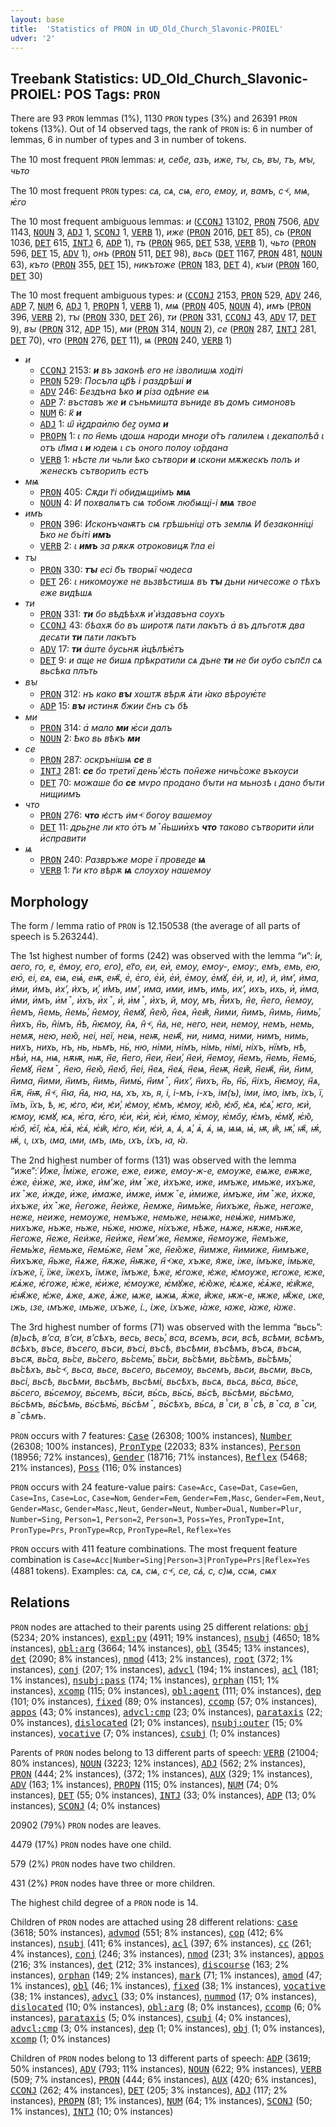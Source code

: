 ```yaml
---
layout: base
title:  'Statistics of PRON in UD_Old_Church_Slavonic-PROIEL'
udver: '2'
---
```


## Treebank Statistics: UD_Old_Church_Slavonic-PROIEL: POS Tags: `PRON`

There are 93 `PRON` lemmas (1%), 1130 `PRON` types (3%) and 26391 `PRON` tokens (13%).
Out of 14 observed tags, the rank of `PRON` is: 6 in number of lemmas, 6 in number of types and 3 in number of tokens.

The 10 most frequent `PRON` lemmas: <em>и, себе, азъ, иже, тꙑ, сь, вꙑ, тъ, мꙑ, чьто</em>

The 10 most frequent `PRON` types:  <em>сꙙ, сѧ, сѩ, его, емоу, и, вамъ, сⱕ, мѩ, ѥ҅го</em>

The 10 most frequent ambiguous lemmas: <em>и</em> (<tt><a href="cu_proiel-pos-CCONJ.html">CCONJ</a></tt> 13102, <tt><a href="cu_proiel-pos-PRON.html">PRON</a></tt> 7506, <tt><a href="cu_proiel-pos-ADV.html">ADV</a></tt> 1143, <tt><a href="cu_proiel-pos-NOUN.html">NOUN</a></tt> 3, <tt><a href="cu_proiel-pos-ADJ.html">ADJ</a></tt> 1, <tt><a href="cu_proiel-pos-SCONJ.html">SCONJ</a></tt> 1, <tt><a href="cu_proiel-pos-VERB.html">VERB</a></tt> 1), <em>иже</em> (<tt><a href="cu_proiel-pos-PRON.html">PRON</a></tt> 2016, <tt><a href="cu_proiel-pos-DET.html">DET</a></tt> 85), <em>сь</em> (<tt><a href="cu_proiel-pos-PRON.html">PRON</a></tt> 1036, <tt><a href="cu_proiel-pos-DET.html">DET</a></tt> 615, <tt><a href="cu_proiel-pos-INTJ.html">INTJ</a></tt> 6, <tt><a href="cu_proiel-pos-ADP.html">ADP</a></tt> 1), <em>тъ</em> (<tt><a href="cu_proiel-pos-PRON.html">PRON</a></tt> 965, <tt><a href="cu_proiel-pos-DET.html">DET</a></tt> 538, <tt><a href="cu_proiel-pos-VERB.html">VERB</a></tt> 1), <em>чьто</em> (<tt><a href="cu_proiel-pos-PRON.html">PRON</a></tt> 596, <tt><a href="cu_proiel-pos-DET.html">DET</a></tt> 15, <tt><a href="cu_proiel-pos-ADV.html">ADV</a></tt> 1), <em>онъ</em> (<tt><a href="cu_proiel-pos-PRON.html">PRON</a></tt> 511, <tt><a href="cu_proiel-pos-DET.html">DET</a></tt> 98), <em>вьсь</em> (<tt><a href="cu_proiel-pos-DET.html">DET</a></tt> 1167, <tt><a href="cu_proiel-pos-PRON.html">PRON</a></tt> 481, <tt><a href="cu_proiel-pos-NOUN.html">NOUN</a></tt> 63), <em>къто</em> (<tt><a href="cu_proiel-pos-PRON.html">PRON</a></tt> 355, <tt><a href="cu_proiel-pos-DET.html">DET</a></tt> 15), <em>никътоже</em> (<tt><a href="cu_proiel-pos-PRON.html">PRON</a></tt> 183, <tt><a href="cu_proiel-pos-DET.html">DET</a></tt> 4), <em>кꙑи</em> (<tt><a href="cu_proiel-pos-PRON.html">PRON</a></tt> 160, <tt><a href="cu_proiel-pos-DET.html">DET</a></tt> 30)

The 10 most frequent ambiguous types:  <em>и</em> (<tt><a href="cu_proiel-pos-CCONJ.html">CCONJ</a></tt> 2153, <tt><a href="cu_proiel-pos-PRON.html">PRON</a></tt> 529, <tt><a href="cu_proiel-pos-ADV.html">ADV</a></tt> 246, <tt><a href="cu_proiel-pos-ADP.html">ADP</a></tt> 7, <tt><a href="cu_proiel-pos-NUM.html">NUM</a></tt> 6, <tt><a href="cu_proiel-pos-ADJ.html">ADJ</a></tt> 1, <tt><a href="cu_proiel-pos-PROPN.html">PROPN</a></tt> 1, <tt><a href="cu_proiel-pos-VERB.html">VERB</a></tt> 1), <em>мѩ</em> (<tt><a href="cu_proiel-pos-PRON.html">PRON</a></tt> 405, <tt><a href="cu_proiel-pos-NOUN.html">NOUN</a></tt> 4), <em>имъ</em> (<tt><a href="cu_proiel-pos-PRON.html">PRON</a></tt> 396, <tt><a href="cu_proiel-pos-VERB.html">VERB</a></tt> 2), <em>тꙑ</em> (<tt><a href="cu_proiel-pos-PRON.html">PRON</a></tt> 330, <tt><a href="cu_proiel-pos-DET.html">DET</a></tt> 26), <em>ти</em> (<tt><a href="cu_proiel-pos-PRON.html">PRON</a></tt> 331, <tt><a href="cu_proiel-pos-CCONJ.html">CCONJ</a></tt> 43, <tt><a href="cu_proiel-pos-ADV.html">ADV</a></tt> 17, <tt><a href="cu_proiel-pos-DET.html">DET</a></tt> 9), <em>вꙑ</em> (<tt><a href="cu_proiel-pos-PRON.html">PRON</a></tt> 312, <tt><a href="cu_proiel-pos-ADP.html">ADP</a></tt> 15), <em>ми</em> (<tt><a href="cu_proiel-pos-PRON.html">PRON</a></tt> 314, <tt><a href="cu_proiel-pos-NOUN.html">NOUN</a></tt> 2), <em>се</em> (<tt><a href="cu_proiel-pos-PRON.html">PRON</a></tt> 287, <tt><a href="cu_proiel-pos-INTJ.html">INTJ</a></tt> 281, <tt><a href="cu_proiel-pos-DET.html">DET</a></tt> 70), <em>что</em> (<tt><a href="cu_proiel-pos-PRON.html">PRON</a></tt> 276, <tt><a href="cu_proiel-pos-DET.html">DET</a></tt> 11), <em>ѩ</em> (<tt><a href="cu_proiel-pos-PRON.html">PRON</a></tt> 240, <tt><a href="cu_proiel-pos-VERB.html">VERB</a></tt> 1)


* <em>и</em>
  * <tt><a href="cu_proiel-pos-CCONJ.html">CCONJ</a></tt> 2153: <em><b>и</b> въ законѣ его не ізволишѩ ходіті</em>
  * <tt><a href="cu_proiel-pos-PRON.html">PRON</a></tt> 529: <em>Посъла цр҃ѣ і раздрѣші <b>и</b></em>
  * <tt><a href="cu_proiel-pos-ADV.html">ADV</a></tt> 246: <em>Бездъна ѣко <b>и</b> різа одѣние еѩ</em>
  * <tt><a href="cu_proiel-pos-ADP.html">ADP</a></tt> 7: <em>въставъ же <b>и</b> съньмишта въниде въ домъ симоновъ</em>
  * <tt><a href="cu_proiel-pos-NUM.html">NUM</a></tt> 6: <em>к҃ <b>и</b></em>
  * <tt><a href="cu_proiel-pos-ADJ.html">ADJ</a></tt> 1: <em>ѡ҄ и҅ꙁдраи҅лю беꙁ оума <b>и</b></em>
  * <tt><a href="cu_proiel-pos-PROPN.html">PROPN</a></tt> 1: <em>ꙇ по н҄емь ꙇдошѧ народи мноꙃи о̆тъ галилеѩ ꙇ декаполѣӑ ꙇ отъ ꙇл҃ма ꙇ <b>и</b> юдеѩ ꙇ съ оного полоу ꙇо̆рдана</em>
  * <tt><a href="cu_proiel-pos-VERB.html">VERB</a></tt> 1: <em>нѣсте ли чьли ѣко сътвори <b>и</b> ꙇскони мѫжескъ полъ и женескъ сътворилъ естъ</em>
* <em>мѩ</em>
  * <tt><a href="cu_proiel-pos-PRON.html">PRON</a></tt> 405: <em>Сѫди г҃і обидѩщиімъ <b>мѩ</b></em>
  * <tt><a href="cu_proiel-pos-NOUN.html">NOUN</a></tt> 4: <em>И похвалѩтъ сѩ тобоѭ любѩщі-і <b>мѩ</b> твое</em>
* <em>имъ</em>
  * <tt><a href="cu_proiel-pos-PRON.html">PRON</a></tt> 396: <em>Исконъчаѭтъ сѩ грѣшьніці отъ землѩ И безаконніці Ѣко не бъіті <b>имъ</b></em>
  * <tt><a href="cu_proiel-pos-VERB.html">VERB</a></tt> 2: <em>ꙇ <b>имъ</b> за рѫкѫ отроковицѫ г҃ла еі</em>
* <em>тꙑ</em>
  * <tt><a href="cu_proiel-pos-PRON.html">PRON</a></tt> 330: <em><b>тꙑ</b> есі б҃ъ творѩї чюдеса</em>
  * <tt><a href="cu_proiel-pos-DET.html">DET</a></tt> 26: <em>ꙇ никомоуже не вьзвѣстишѧ въ <b>тꙑ</b> дьни ничесоже о тѣхъ еже видѣшѧ</em>
* <em>ти</em>
  * <tt><a href="cu_proiel-pos-PRON.html">PRON</a></tt> 331: <em><b>ти</b> бо вѣдѣѣхѫ и͗ и͑здавъна соухъ</em>
  * <tt><a href="cu_proiel-pos-CCONJ.html">CCONJ</a></tt> 43: <em>бѣахѫ бо въ широтѫ пꙙти лакътъ а҅ въ длъготѫ два десꙙти <b>ти</b> пꙙти лакътъ</em>
  * <tt><a href="cu_proiel-pos-ADV.html">ADV</a></tt> 17: <em><b>ти</b> а҅ште о̑усьнѫ и҅цѣлѣѥ҅тъ</em>
  * <tt><a href="cu_proiel-pos-DET.html">DET</a></tt> 9: <em>и аще не бишѧ прѣкратили сѧ дъне <b>ти</b> не би оубо съпс҃л сѧ вьсѣка плъть</em>
* <em>вꙑ</em>
  * <tt><a href="cu_proiel-pos-PRON.html">PRON</a></tt> 312: <em>нъ како <b>вꙑ</b> хоштѫ вѣрѫ ѧ҅ти ꙗ҅ко вѣроуѥ҅те</em>
  * <tt><a href="cu_proiel-pos-ADP.html">ADP</a></tt> 15: <em><b>вꙑ</b> истинѫ б҃жии с҃нъ съ бѣ</em>
* <em>ми</em>
  * <tt><a href="cu_proiel-pos-PRON.html">PRON</a></tt> 314: <em>а҅ мало <b>ми</b> ѥ҅си далъ</em>
  * <tt><a href="cu_proiel-pos-NOUN.html">NOUN</a></tt> 2: <em>Ѣко вь вѣкъ <b>ми</b></em>
* <em>се</em>
  * <tt><a href="cu_proiel-pos-PRON.html">PRON</a></tt> 287: <em>оскрънішѩ <b>се</b> в</em>
  * <tt><a href="cu_proiel-pos-INTJ.html">INTJ</a></tt> 281: <em><b>се</b> бо третиї день͗ ѥ͑сть пон̑еже ничь͗соже въкоуси</em>
  * <tt><a href="cu_proiel-pos-DET.html">DET</a></tt> 70: <em>можаше бо <b>се</b> мѵро продано бꙑти на мьнозѣ ꙇ дано бꙑти нищиимъ</em>
* <em>что</em>
  * <tt><a href="cu_proiel-pos-PRON.html">PRON</a></tt> 276: <em><b>что</b> ѥ͑стъ и͑мⱕ богоу вашемѹ</em>
  * <tt><a href="cu_proiel-pos-DET.html">DET</a></tt> 11: <em>дрьꙁне ли кто о҅тъ мꙿн҄ьшии҅хъ <b>что</b> таково сътворити и҅ли и҅справити</em>
* <em>ѩ</em>
  * <tt><a href="cu_proiel-pos-PRON.html">PRON</a></tt> 240: <em>Развръже море ї проведе <b>ѩ</b></em>
  * <tt><a href="cu_proiel-pos-VERB.html">VERB</a></tt> 1: <em>г҃и кто вѣрѫ <b>ѩ</b> слоухоу нашемоу</em>

## Morphology

The form / lemma ratio of `PRON` is 12.150538 (the average of all parts of speech is 5.263244).

The 1st highest number of forms (242) was observed with the lemma “и”: <em>͗и, аего, го, е, е͑моу, его, его), ег҃о, еи, еи҅, емоу, емоу-, емоу:, емъ, емь, ею, ею҅, еі, еѧ, еѩ, еѩ҅, еѭ, еѭ҄, е҅, е҅го, е҅и҅, е҅и҆, е҅моу, е҅мꙋ, е҆и҆, и, и), и͑, и͑мʼ, и͑ма, и͑ми, и͑мъ, и͑хʼ, и͑хъ, и͗, и͗мъ, имʼ, има, ими, имъ, имь, ихʼ, ихъ, ихь, и҅, и҅ма, и҅ми, и҅мъ, и҅мꙿ, и҅хъ, и҅хꙿ, и҆, и҆мꙿ, и҆хъ, й, моу, мъ, н̑̑ихъ, н̑е, н̑его, н̑емоу, н̑емъ, н̑емь, н̑емь͗, н̑емѹ, н̑емꙋ, н̑ею̑, н̑еѧ, н̑еѭ̑, н̑ими, н̑имъ, н̑имь, н̑имь͗, н̑ихъ, н̑ь, н̑імъ, н̑ѣ, н̑ѥмоу, н̑ѧ, н̑ⱕ, н̑ꙙ, не, него, неи, немоу, немъ, немь, немѫ, нею, нею̑, неі, неї, неѩ, неѭ, неѭ҄, ни, нима, ними, нимъ, нимь, нихъ, нихь, нъ, нь, ньмъ, нь҆, ню, німи, німъ, німь, німі, ніхъ, нїмъ, нѣ, нѣи҅, нѧ, нѩ, нѫѭ, нѭ, н҄е, н҄его, н҄еи, н҄еи͗, н҄еи҆, н҄емоу, н҄емъ, н҄емь, н҄емь҆, н҄емꙋ, н҄емꙿ, н҄ею, н҄ею̑, н҄ею҄, н҄еі, н҄еѧ, н҄еѧ҆, н҄еѩ, н҄еѭ, н҄еѭ̑, н҄еѭ҄, н҄и, н҄им, н҄има, н҄ими, н҄имъ, н҄имь, н҄имь҆, н҄имꙿ, н҄ихʼ, н҄ихъ, н҄ь, н҄ь҆, н҄іхъ, н҄ѥмоу, н҄ѧ, н҄ѫ, н҄ѭ, н҄ⱕ, н҄ꙗ, н҄ꙙ, нꙗ, нꙙ, хъ, хь, я, і, і-мъ, і-хъ, ім(ъ), іми, імо, імъ, іхъ, ї, їмъ, їхъ, ѣ, ѥ, ѥ͑го, ѥ͑и, ѥ͑и͗, ѥ͑моу, ѥ͑мъ, ѥ͑мѹ, ѥ͑ю̑, ѥ͑ю҄, ѥ͑ѧ, ѥ͑ѧ͗, ѥго, ѥи҆, ѥмоу, ѥмꙋ, ѥѧ, ѥ҅га, ѥ҅го, ѥ҅и, ѥ҅и҅, ѥ҅и҆, ѥ҅мо, ѥ҅моу, ѥ҅мо҄у, ѥ҅мъ, ѥ҅мꙋ, ѥ҅ю̑, ѥ҅ю҄, ѥ҅і̑, ѥ҅ѧ, ѥ҅ѧ҅, ѥ҅ѧ҆, ѥ҅ѭ̑, ѥ҆го, ѥ҆и, ѥ҆и҆, ѧ, ѧ͑, ѧ͗, ѧ҅, ѧ҆, ѩ, ѩѩ, ѩ҅, ѭ, ѭ̑, ѭ͗, ѭ҄, ѭ҅, ѭ҆, ꙇ, ꙇxъ, ꙇма, ꙇми, ꙇмъ, ꙇмь, ꙇхъ, ꙇ҅хъ, ꙗ, ꙗ҆</em>.

The 2nd highest number of forms (131) was observed with the lemma “иже”: <em>͑Иже, Їміже, егоже, еже, еиже, емоу-ж-е, емоуже, еѩже, еѭже, е҅же, е҅и҅же, же, и͑же, и͑мʼже, и͑мꙿже, и͑хъже, иже, имъже, имьже, ихъже, ихꙿже, и҅жде, и҅же, и҅маже, и҅мже, и҅мжꙿе, и҅миже, и҅мъже, и҅мꙿже, и҅хже, и҅хъже, и҅хꙿже, н̑егоже, н̑еи͑же, н̑емже, н̑имь͗же, н̑ихъже, н̑ьже, негоже, неже, неиже, немоуже, немъже, немьже, неѩже, неѩ҅же, нимъже, нихъже, нъже, ньже, нь҆же, нюже, ніхъже, нѣже, нѧже, нѫже, нѭже, н҄егоже, н҄еже, н҄еи͑же, н҄еи҅же, н҄емʼже, н҄емже, н҄емоуже, н҄емъже, н҄емь͗же, н҄емьже, н҄емь҆же, н҄емꙿже, н҄ею̑же, н҄имже, н҄имиже, н҄имъже, н҄ихъже, н҄ьже, н҄ѧже, н҄ѫже, н҄ѭже, н҄ⱕже, хъже, я͑же, іже, імъже, імьже, іхъже, ї, їже, їжехъ, їмже, їмъже, ѣже, ѥ͑гоже, ѥ͑же, ѥ͑моуже, ѥгоже, ѥже, ѥѧ҅же, ѥ҅гоже, ѥ҅же, ѥ҅и҅же, ѥ҅моуже, ѥ҅мꙋже, ѥ҅ю̑же, ѥ҅ѧже, ѥ҅ѧ҅же, ѥ҅ѭ̑же, ѥ҅ѭ҄же, ѥ҆же, ѧ͑же, ѧже, ѧ҅же, ѩже, ѩжѩ, ѫ҅же, ѭ̑же, ѭж-е, ѭже, ѭ҄же, ꙇже, ꙇжь, ꙇзе, ꙇмъже, ꙇмьже, ꙇхъже, ꙇ҅., ꙇ҅же, ꙇ҅хъже, ꙗ͑же, ꙗже, ꙗ҅же, ꙗ҆же</em>.

The 3rd highest number of forms (71) was observed with the lemma “вьсь”: <em>(в)ьсѣ, вʼса, вʼси, вʼсѣхъ, весь, весь͗, вса, всемъ, вси, всѣ, всѣми, всѣмъ, всѣхъ, въсе, въсего, въси, въсі, въсѣ, въсѣми, въсѣмъ, въсѧ, въсѩ, въсѫ, вь͗са, вь͗се, вь͗сего, вь͗семь͗, вь͗си, вь͗сѣми, вь͗сѣмъ, вь͗сѣмь͗, вь͗сѣхъ, вь͗сⱕ, вьса, вьсе, вьсего, вьсемоу, вьсемъ, вьси, вьсми, вьсь, вьсі, вьсѣ, вьсѣми, вьсѣмъ, вьсѣмі, вьсѣхъ, вьсѧ, вьсꙙ, вь҆са, вь҆се, вь҆сего, вь҆семоу, вь҆семъ, вь҆си, вь҆сь, вь҆сь҆, вь҆сѣ, вь҆сѣми, вь҆сѣмо, вь҆сѣмъ, вь҆сѣмь, вь҆сѣмь҆, вь҆сѣмꙿ, вь҆сѣхъ, вь҆сꙙ, вⸯси, вⸯсѣ, вꙿса, вꙿси, вꙿсѣмъ</em>.

`PRON` occurs with 7 features: <tt><a href="cu_proiel-feat-Case.html">Case</a></tt> (26308; 100% instances), <tt><a href="cu_proiel-feat-Number.html">Number</a></tt> (26308; 100% instances), <tt><a href="cu_proiel-feat-PronType.html">PronType</a></tt> (22033; 83% instances), <tt><a href="cu_proiel-feat-Person.html">Person</a></tt> (18956; 72% instances), <tt><a href="cu_proiel-feat-Gender.html">Gender</a></tt> (18716; 71% instances), <tt><a href="cu_proiel-feat-Reflex.html">Reflex</a></tt> (5468; 21% instances), <tt><a href="cu_proiel-feat-Poss.html">Poss</a></tt> (116; 0% instances)

`PRON` occurs with 24 feature-value pairs: `Case=Acc`, `Case=Dat`, `Case=Gen`, `Case=Ins`, `Case=Loc`, `Case=Nom`, `Gender=Fem`, `Gender=Fem,Masc`, `Gender=Fem,Neut`, `Gender=Masc`, `Gender=Masc,Neut`, `Gender=Neut`, `Number=Dual`, `Number=Plur`, `Number=Sing`, `Person=1`, `Person=2`, `Person=3`, `Poss=Yes`, `PronType=Int`, `PronType=Prs`, `PronType=Rcp`, `PronType=Rel`, `Reflex=Yes`

`PRON` occurs with 411 feature combinations.
The most frequent feature combination is `Case=Acc|Number=Sing|Person=3|PronType=Prs|Reflex=Yes` (4881 tokens).
Examples: <em>сꙙ, сѧ, сѩ, сⱕ, се, сꙙ҆, с, с)ѩ, ссѩ, сѩx</em>


## Relations

`PRON` nodes are attached to their parents using 25 different relations: <tt><a href="cu_proiel-dep-obj.html">obj</a></tt> (5234; 20% instances), <tt><a href="cu_proiel-dep-expl-pv.html">expl:pv</a></tt> (4911; 19% instances), <tt><a href="cu_proiel-dep-nsubj.html">nsubj</a></tt> (4650; 18% instances), <tt><a href="cu_proiel-dep-obl-arg.html">obl:arg</a></tt> (3664; 14% instances), <tt><a href="cu_proiel-dep-obl.html">obl</a></tt> (3545; 13% instances), <tt><a href="cu_proiel-dep-det.html">det</a></tt> (2090; 8% instances), <tt><a href="cu_proiel-dep-nmod.html">nmod</a></tt> (413; 2% instances), <tt><a href="cu_proiel-dep-root.html">root</a></tt> (372; 1% instances), <tt><a href="cu_proiel-dep-conj.html">conj</a></tt> (207; 1% instances), <tt><a href="cu_proiel-dep-advcl.html">advcl</a></tt> (194; 1% instances), <tt><a href="cu_proiel-dep-acl.html">acl</a></tt> (181; 1% instances), <tt><a href="cu_proiel-dep-nsubj-pass.html">nsubj:pass</a></tt> (174; 1% instances), <tt><a href="cu_proiel-dep-orphan.html">orphan</a></tt> (151; 1% instances), <tt><a href="cu_proiel-dep-xcomp.html">xcomp</a></tt> (115; 0% instances), <tt><a href="cu_proiel-dep-obl-agent.html">obl:agent</a></tt> (111; 0% instances), <tt><a href="cu_proiel-dep-dep.html">dep</a></tt> (101; 0% instances), <tt><a href="cu_proiel-dep-fixed.html">fixed</a></tt> (89; 0% instances), <tt><a href="cu_proiel-dep-ccomp.html">ccomp</a></tt> (57; 0% instances), <tt><a href="cu_proiel-dep-appos.html">appos</a></tt> (43; 0% instances), <tt><a href="cu_proiel-dep-advcl-cmp.html">advcl:cmp</a></tt> (23; 0% instances), <tt><a href="cu_proiel-dep-parataxis.html">parataxis</a></tt> (22; 0% instances), <tt><a href="cu_proiel-dep-dislocated.html">dislocated</a></tt> (21; 0% instances), <tt><a href="cu_proiel-dep-nsubj-outer.html">nsubj:outer</a></tt> (15; 0% instances), <tt><a href="cu_proiel-dep-vocative.html">vocative</a></tt> (7; 0% instances), <tt><a href="cu_proiel-dep-csubj.html">csubj</a></tt> (1; 0% instances)

Parents of `PRON` nodes belong to 13 different parts of speech: <tt><a href="cu_proiel-pos-VERB.html">VERB</a></tt> (21004; 80% instances), <tt><a href="cu_proiel-pos-NOUN.html">NOUN</a></tt> (3223; 12% instances), <tt><a href="cu_proiel-pos-ADJ.html">ADJ</a></tt> (562; 2% instances), <tt><a href="cu_proiel-pos-PRON.html">PRON</a></tt> (444; 2% instances),  (372; 1% instances), <tt><a href="cu_proiel-pos-AUX.html">AUX</a></tt> (329; 1% instances), <tt><a href="cu_proiel-pos-ADV.html">ADV</a></tt> (163; 1% instances), <tt><a href="cu_proiel-pos-PROPN.html">PROPN</a></tt> (115; 0% instances), <tt><a href="cu_proiel-pos-NUM.html">NUM</a></tt> (74; 0% instances), <tt><a href="cu_proiel-pos-DET.html">DET</a></tt> (55; 0% instances), <tt><a href="cu_proiel-pos-INTJ.html">INTJ</a></tt> (33; 0% instances), <tt><a href="cu_proiel-pos-ADP.html">ADP</a></tt> (13; 0% instances), <tt><a href="cu_proiel-pos-SCONJ.html">SCONJ</a></tt> (4; 0% instances)

20902 (79%) `PRON` nodes are leaves.

4479 (17%) `PRON` nodes have one child.

579 (2%) `PRON` nodes have two children.

431 (2%) `PRON` nodes have three or more children.

The highest child degree of a `PRON` node is 14.

Children of `PRON` nodes are attached using 28 different relations: <tt><a href="cu_proiel-dep-case.html">case</a></tt> (3618; 50% instances), <tt><a href="cu_proiel-dep-advmod.html">advmod</a></tt> (551; 8% instances), <tt><a href="cu_proiel-dep-cop.html">cop</a></tt> (412; 6% instances), <tt><a href="cu_proiel-dep-nsubj.html">nsubj</a></tt> (411; 6% instances), <tt><a href="cu_proiel-dep-acl.html">acl</a></tt> (397; 6% instances), <tt><a href="cu_proiel-dep-cc.html">cc</a></tt> (261; 4% instances), <tt><a href="cu_proiel-dep-conj.html">conj</a></tt> (246; 3% instances), <tt><a href="cu_proiel-dep-nmod.html">nmod</a></tt> (231; 3% instances), <tt><a href="cu_proiel-dep-appos.html">appos</a></tt> (216; 3% instances), <tt><a href="cu_proiel-dep-det.html">det</a></tt> (212; 3% instances), <tt><a href="cu_proiel-dep-discourse.html">discourse</a></tt> (163; 2% instances), <tt><a href="cu_proiel-dep-orphan.html">orphan</a></tt> (149; 2% instances), <tt><a href="cu_proiel-dep-mark.html">mark</a></tt> (71; 1% instances), <tt><a href="cu_proiel-dep-amod.html">amod</a></tt> (47; 1% instances), <tt><a href="cu_proiel-dep-obl.html">obl</a></tt> (46; 1% instances), <tt><a href="cu_proiel-dep-fixed.html">fixed</a></tt> (38; 1% instances), <tt><a href="cu_proiel-dep-vocative.html">vocative</a></tt> (38; 1% instances), <tt><a href="cu_proiel-dep-advcl.html">advcl</a></tt> (33; 0% instances), <tt><a href="cu_proiel-dep-nummod.html">nummod</a></tt> (17; 0% instances), <tt><a href="cu_proiel-dep-dislocated.html">dislocated</a></tt> (10; 0% instances), <tt><a href="cu_proiel-dep-obl-arg.html">obl:arg</a></tt> (8; 0% instances), <tt><a href="cu_proiel-dep-ccomp.html">ccomp</a></tt> (6; 0% instances), <tt><a href="cu_proiel-dep-parataxis.html">parataxis</a></tt> (5; 0% instances), <tt><a href="cu_proiel-dep-csubj.html">csubj</a></tt> (4; 0% instances), <tt><a href="cu_proiel-dep-advcl-cmp.html">advcl:cmp</a></tt> (3; 0% instances), <tt><a href="cu_proiel-dep-dep.html">dep</a></tt> (1; 0% instances), <tt><a href="cu_proiel-dep-obj.html">obj</a></tt> (1; 0% instances), <tt><a href="cu_proiel-dep-xcomp.html">xcomp</a></tt> (1; 0% instances)

Children of `PRON` nodes belong to 13 different parts of speech: <tt><a href="cu_proiel-pos-ADP.html">ADP</a></tt> (3619; 50% instances), <tt><a href="cu_proiel-pos-ADV.html">ADV</a></tt> (793; 11% instances), <tt><a href="cu_proiel-pos-NOUN.html">NOUN</a></tt> (622; 9% instances), <tt><a href="cu_proiel-pos-VERB.html">VERB</a></tt> (509; 7% instances), <tt><a href="cu_proiel-pos-PRON.html">PRON</a></tt> (444; 6% instances), <tt><a href="cu_proiel-pos-AUX.html">AUX</a></tt> (420; 6% instances), <tt><a href="cu_proiel-pos-CCONJ.html">CCONJ</a></tt> (262; 4% instances), <tt><a href="cu_proiel-pos-DET.html">DET</a></tt> (205; 3% instances), <tt><a href="cu_proiel-pos-ADJ.html">ADJ</a></tt> (117; 2% instances), <tt><a href="cu_proiel-pos-PROPN.html">PROPN</a></tt> (81; 1% instances), <tt><a href="cu_proiel-pos-NUM.html">NUM</a></tt> (64; 1% instances), <tt><a href="cu_proiel-pos-SCONJ.html">SCONJ</a></tt> (50; 1% instances), <tt><a href="cu_proiel-pos-INTJ.html">INTJ</a></tt> (10; 0% instances)

